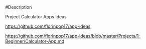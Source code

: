 #Description

Project Calculator Apps Ideas

https://github.com/florinpop17/app-ideas

https://github.com/florinpop17/app-ideas/blob/master/Projects/1-Beginner/Calculator-App.md
